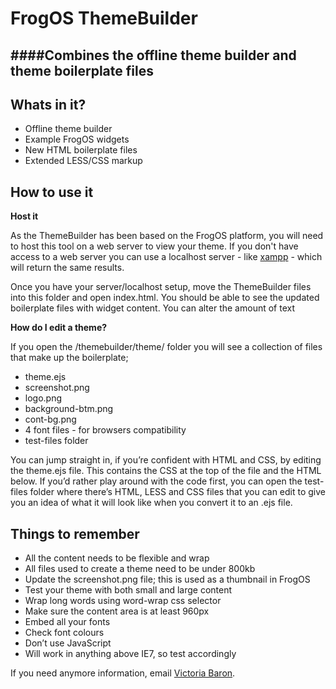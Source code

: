 FrogOS ThemeBuilder
===================

####Combines the offline theme builder and theme boilerplate files
------------------------

Whats in it?
------------------------
* Offline theme builder
* Example FrogOS widgets
* New HTML boilerplate files
* Extended LESS/CSS markup

How to use it
------------------------

**Host it**

As the ThemeBuilder has been based on the FrogOS platform, you will need to host this tool on a web server to view your theme. If you don't have access to a web server you can use a localhost server - like <a href="http://www.apachefriends.org/en/xampp.html">xampp</a> - which will return the same results.

Once you have your server/localhost setup, move the ThemeBuilder files into this folder and open index.html. You should be able to see the updated boilerplate files with widget content. You can alter the amount of text

**How do I edit a theme?**

If you open the /themebuilder/theme/ folder you will see a collection of files that make up the boilerplate;

* theme.ejs
* screenshot.png
* logo.png
* background-btm.png
* cont-bg.png
* 4 font files - for browsers compatibility
* test-files folder

You can jump straight in, if you’re confident with HTML and CSS, by editing the theme.ejs file. This contains the CSS at the top of the file and the HTML below. If you’d rather play around with the code first, you can open the test-files folder where there’s HTML, LESS and CSS files that you can edit to give you an idea of what it will look like when you convert it to an .ejs file.

Things to remember
------------------------

* All the content needs to be flexible and wrap
* All files used to create a theme need to be under 800kb
* Update the screenshot.png file; this is used as a thumbnail in FrogOS
* Test your theme with both small and large content
* Wrap long words using word-wrap css selector
* Make sure the content area is at least 960px
* Embed all your fonts
* Check font colours
* Don’t use JavaScript
* Will work in anything above IE7, so test accordingly

If you need anymore information, email <a href="mailto:victoria.baron@frogtrade.com">Victoria Baron</a>.

